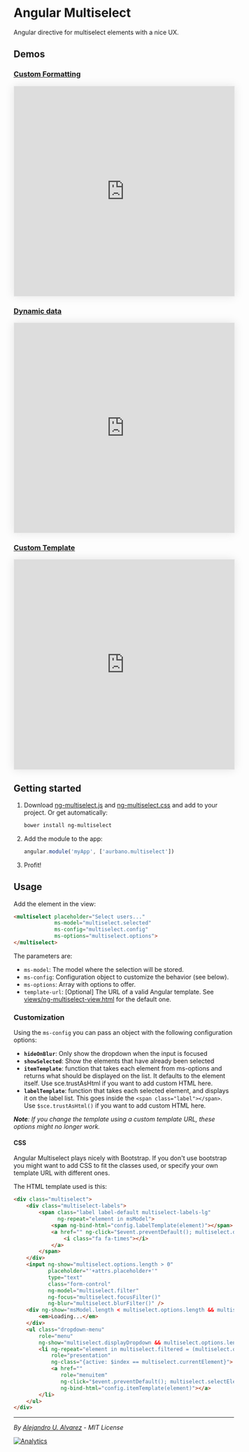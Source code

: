 # Angular Multiselect
Angular directive for multiselect elements with a nice UX.


## Demos
### [Custom Formatting](http://embed.plnkr.co/fVLjq9/preview)

<iframe src="http://embed.plnkr.co/s2GFxXBXf1vderC0XCvP/" height="480" width="100%" style="border:solid 1px #efefef; box-shadow:rgba(0,0,0,0.1) 0 0 20px"></iframe>

### [Dynamic data](http://embed.plnkr.co/TrwUBp1odAYmBPRarK5k/)

<iframe src="http://embed.plnkr.co/TrwUBp1odAYmBPRarK5k/" height="480" width="100%" style="border:solid 1px #efefef; box-shadow:rgba(0,0,0,0.1) 0 0 20px"></iframe>

### [Custom Template](http://embed.plnkr.co/TrwUBp1odAYmBPRarK5k/)

<iframe src="http://embed.plnkr.co/TrwUBp1odAYmBPRarK5k/" height="480" width="100%" style="border:solid 1px #efefef; box-shadow:rgba(0,0,0,0.1) 0 0 20px"></iframe>

## Getting started

1. Download [ng-multiselect.js](https://github.com/aurbano/ng-multiselect/blob/master/dist/ng-multiselect.js) and [ng-multiselect.css](https://github.com/aurbano/ng-multiselect/blob/master/dist/ng-multiselect.css) and add to your project. Or get automatically:

    ```bash
    bower install ng-multiselect
    ```

2. Add the module to the app:
    ```js
    angular.module('myApp', ['aurbano.multiselect'])
    ```
3. Profit!

## Usage

Add the element in the view:

```html
<multiselect placeholder="Select users..."
             ms-model="multiselect.selected"
             ms-config="multiselect.config"
             ms-options="multiselect.options">
</multiselect>
```

The parameters are:
* `ms-model`: The model where the selection will be stored.
* `ms-config`: Configuration object to customize the behavior (see below).
* `ms-options`: Array with options to offer.
* `template-url`: [Optional] The URL of a valid Angular template. See [views/ng-multiselect-view.html](https://github.com/aurbano/ng-multiselect/blob/master/views/ng-multiselect-view.html) for the default one.

### Customization
Using the `ms-config` you can pass an object with the following configuration options:

* **`hideOnBlur`**: Only show the dropdown when the input is focused
* **`showSelected`**: Show the elements that have already been selected
* **`itemTemplate`**: function that takes each element from ms-options and returns what should be displayed on the list. It defaults to the element itself. Use sce.trustAsHtml if you want to add custom HTML here.
* **`labelTemplate`**: function that takes each selected element, and displays it on the label list. This goes inside the `<span class="label"></span>`. Use `$sce.trustAsHtml()` if you want to add custom HTML here.

*__Note__: If you change the template using a custom template URL, these options might no longer work.*

#### CSS
Angular Multiselect plays nicely with Bootstrap. If you don't use bootstrap you might want to add CSS to fit the classes used, or specify your own template URL with different ones.

The HTML template used is this:

```html
<div class="multiselect">
    <div class="multiselect-labels">
        <span class="label label-default multiselect-labels-lg"
              ng-repeat="element in msModel">
            <span ng-bind-html="config.labelTemplate(element)"></span>
            <a href="" ng-click="$event.preventDefault(); multiselect.deleteSelected($index)" title="Remove element">
                <i class="fa fa-times"></i>
            </a>
        </span>
    </div>
    <input ng-show="multiselect.options.length > 0"
           placeholder="'+attrs.placeholder+'"
           type="text"
           class="form-control"
           ng-model="multiselect.filter"
           ng-focus="multiselect.focusFilter()"
           ng-blur="multiselect.blurFilter()" />
    <div ng-show="msModel.length < multiselect.options.length && multiselect.options.length === 0 && !multiselect.options.$resolved">
        <em>Loading...</em>
    </div>
    <ul class="dropdown-menu"
        role="menu"
        ng-show="multiselect.displayDropdown && multiselect.options.length > 0">
        <li ng-repeat="element in multiselect.filtered = (multiselect.options | filter:multiselect.filter) track by $index"
            role="presentation"
            ng-class="{active: $index == multiselect.currentElement}">
            <a href=""
               role="menuitem"
               ng-click="$event.preventDefault(); multiselect.selectElement($index)"
               ng-bind-html="config.itemTemplate(element)"></a>
        </li>
    </ul>
</div>
```

-----------
*By [Alejandro U. Alvarez](http://urbanoalvarez.es) - MIT License*

[![Analytics](https://ga-beacon.appspot.com/UA-3181088-16/ng-multiselect/readme)](https://github.com/aurbano)
